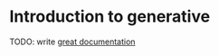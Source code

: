 # Introduction to generative

TODO: write [great documentation](http://jacobian.org/writing/what-to-write/)
